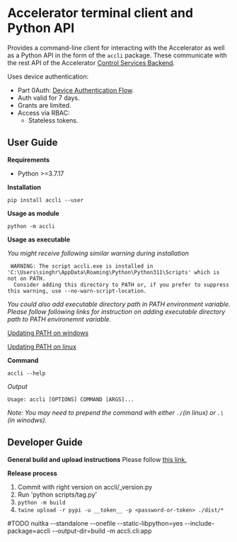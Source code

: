 # Accelerator terminal client and Python API

Provides a command-line client for interacting with the Accelerator as well as a Python API in the form of the `accli` package. These communicate with the rest API of the Accelerator [Control Services Backend](https://github.com/iiasa/control_services_backend).

Uses device authentication:
- Part 0Auth: [Device Authentication Flow](https://auth0.com/docs/get-started/authentication-and-authorization-flow/device-authorization-flow).
- Auth valid for 7 days.
- Grants are limited.
- Access via RBAC:
  * Stateless tokens.

## User Guide

**Requirements**
* Python >=3.7.17

**Installation**

`pip install accli --user`

**Usage as module**

`python -m accli`

**Usage as executable**

*You might receive following similar warning during installation*
```
 WARNING: The script accli.exe is installed in 'C:\Users\singhr\AppData\Roaming\Python\Python311\Scripts' which is not on PATH.
  Consider adding this directory to PATH or, if you prefer to suppress this warning, use --no-warn-script-location.
```

*You could also add executable directory path in PATH environment variable. Please follow following links for instruction on adding executable directory path to PATH environemnt variable.*

[Updating PATH on windows](https://stackoverflow.com/questions/44272416/how-to-add-a-folder-to-path-environment-variable-in-windows-10-with-screensho)

[Updating PATH on linux](https://www.geeksforgeeks.org/how-to-set-path-permanantly-in-linux/)

**Command**

`accli --help`

*Output*

`Usage: accli [OPTIONS] COMMAND [ARGS]...`

*Note: You may need to prepend the command with either `./`(in linux) or `.\`(in winodws).*


## Developer Guide
**General build and upload instructions**
Please follow [this link.](https://packaging.python.org/en/latest/tutorials/packaging-projects/)

**Release process**
1. Commit with right version on accli/_version.py
2. Run 'python scripts/tag.py'
3. `python -m build`
4. `twine upload -r pypi -u __token__ -p <password-or-token> ./dist/*`


#TODO nuitka --standalone --onefile --static-libpython=yes --include-package=accli --output-dir=build -m accli.cli:app
